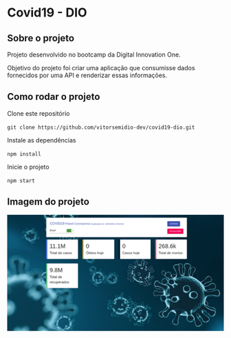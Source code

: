 # Covid19 - DIO

## Sobre o projeto

Projeto desenvolvido no bootcamp da Digital Innovation One.

Objetivo do projeto foi criar uma aplicação que consumisse dados fornecidos por uma API e renderizar essas informações.

## Como rodar o projeto

Clone este repositório

`git clone https://github.com/vitorsemidio-dev/covid19-dio.git`

Instale as dependências

`npm install`

Inicie o projeto

`npm start`

## Imagem do projeto

![](.github/covid19-dio.png)

